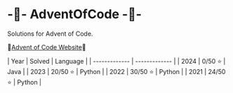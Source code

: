 # -🎄- AdventOfCode -🎄-
Solutions for Advent of Code.

:stars:[Advent of Code Website](https://adventofcode.com/):stars:

| Year  | Solved | Language |
| ------------- | ------------- |
| 2024  | 0/50 :star:  | Java  |
| 2023  | 20/50 :star:  | Python  |
| 2022  | 30/50 :star: | Python  |
| 2021  | 24/50 :star:  | Python  |
